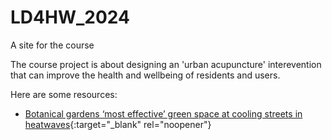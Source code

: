 # LD4HW_2024
A site for the course

The course project is about designing an 'urban acupuncture' interevention that can improve the health and wellbeing of residents and users.

Here are some resources:
- [Botanical gardens ‘most effective’ green space at cooling streets in heatwaves](https://www.theguardian.com/environment/2024/feb/23/botanical-gardens-most-effective-green-space-at-cooling-streets-in-heatwaves){:target="_blank" rel="noopener"}
